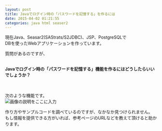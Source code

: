 ```yaml
---
layout: post
title: Javaでログイン時の「パスワードを記憶する」を作るには
date: 2015-04-02 01:21:55
categories: java html seaser2
---
```

<!-- {% raw %} -->
<p>現在Java、Seasar2(SAStrats/S2JDBC)、JSP、PostgreSQLで<br>
DBを使ったWebアプリケーションを作っています。</p>

<p>質問があるのですが、<br>
<br></p>

<p><strong>Javaでログイン時の「パスワードを記憶する」機能を作るにはどうしたらいいでしょうか？</strong></p>

<p><br><br>
次のような機能です。<br>
<img src="https://i.stack.imgur.com/kJFai.jpg" alt="画像の説明をここに入力"></p>

<p>作り方やサンプルコードを調べているのですが、なかなか見つけられません。<br>
もし情報を提供できる方がいれば、参考ページのURLなどを教えて頂けると助かります。</p>
<!-- {% endraw %} -->
